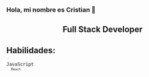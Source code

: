 ### Hola, mi nombre es Cristian  👋

<h2 align="center">
Full Stack Developer 
</h2>

## Habilidades:

<p>
  <code>JavaScript<code/>
  <code>React<code/>
<p/>

